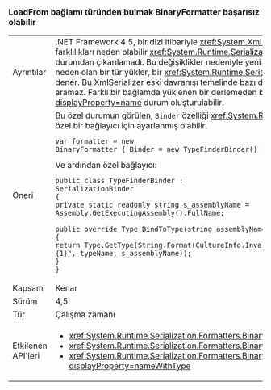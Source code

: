 ### <a name="binaryformatter-can-fail-to-find-type-from-loadfrom-context"></a>LoadFrom bağlamı türünden bulmak BinaryFormatter başarısız olabilir

|   |   |
|---|---|
|Ayrıntılar|.NET Framework 4.5, bir dizi itibariyle <xref:System.Xml.Serialization.XmlSerializer?displayProperty=name> kullanırken, değişiklikleri seri durumdan çıkarma farklılıkları neden olabilir <xref:System.Runtime.Serialization.Formatters.Binary.BinaryFormatter?displayProperty=name> LoadFrom bağlamı yüklenen türler seri durumdan çıkarılamadı. Bu değişiklikler nedeniyle yeni yollarıdır <xref:System.Xml.Serialization.XmlSerializer?displayProperty=name> şimdi, farklı bir davranış neden olan bir tür yükler, bir <xref:System.Runtime.Serialization.Formatters.Binary.BinaryFormatter?displayProperty=name> daha sonra bu türü seri durumdan dener. Bu XmlSerializer eski davranışı temelinde bazı durumlarda çalışılan ancak varsayılan seri hale getirme Bağlayıcısı LoadFrom bağlamı otomatik olarak aramaz. Farklı bir bağlamda yüklenen bir derlemeden bir tür yüklenirken değişiklikler nedeniyle bir <xref:System.IO.FileNotFoundException?displayProperty=name> durum oluşturulabilir.|
|Öneri|Bu özel durumun görülen, <code>Binder</code> özelliği <xref:System.Runtime.Serialization.Formatters.Binary.BinaryFormatter?displayProperty=name> doğru türde bulacaksınız özel bir bağlayıcı için ayarlanmış olabilir.<pre><code class="language-C#">var formatter = new BinaryFormatter { Binder = new TypeFinderBinder() }&#13;&#10;</code></pre>Ve ardından özel bağlayıcı:<pre><code class="language-C#">public class TypeFinderBinder : SerializationBinder&#13;&#10;{&#13;&#10;private static readonly string s_assemblyName = Assembly.GetExecutingAssembly().FullName;&#13;&#10;&#13;&#10;public override Type BindToType(string assemblyName, string typeName)&#13;&#10;{&#13;&#10;return Type.GetType(String.Format(CultureInfo.InvariantCulture, &quot;{0}, {1}&quot;, typeName, s_assemblyName));&#13;&#10;}&#13;&#10;}&#13;&#10;</code></pre>|
|Kapsam|Kenar|
|Sürüm|4,5|
|Tür|Çalışma zamanı|
|Etkilenen API'leri|<ul><li><xref:System.Runtime.Serialization.Formatters.Binary.BinaryFormatter?displayProperty=nameWithType></li><li><xref:System.Runtime.Serialization.Formatters.Binary.BinaryFormatter.Deserialize(System.IO.Stream)?displayProperty=nameWithType></li><li><xref:System.Runtime.Serialization.Formatters.Binary.BinaryFormatter.Deserialize(System.IO.Stream,System.Runtime.Remoting.Messaging.HeaderHandler)?displayProperty=nameWithType></li></ul>|

